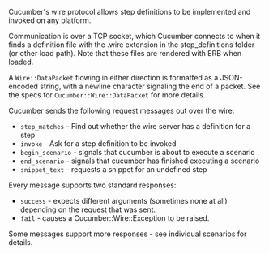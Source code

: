 Cucumber's wire protocol allows step definitions to be
implemented and invoked on any platform.

Communication is over a TCP socket, which Cucumber connects to when it finds
a definition file with the .wire extension in the step_definitions folder
(or other load path). Note that these files are rendered with ERB when loaded.

A `Wire::DataPacket` flowing in either direction is formatted as a JSON-encoded
string, with a newline character signaling the end of a packet. See the
specs for `Cucumber::Wire::DataPacket` for more details.

Cucumber sends the following request messages out over the wire:

* `step_matches` - Find out whether the wire server has a definition for a step
* `invoke` - Ask for a step definition to be invoked
* `begin_scenario` - signals that cucumber is about to execute a scenario
* `end_scenario` - signals that cucumber has finished executing a scenario
* `snippet_text` - requests a snippet for an undefined step

Every message supports two standard responses:

* `success` - expects different arguments (sometimes none at all) depending
  on the request that was sent.
* `fail` - causes a Cucumber::Wire::Exception to be raised.

Some messages support more responses - see individual scenarios for details.
